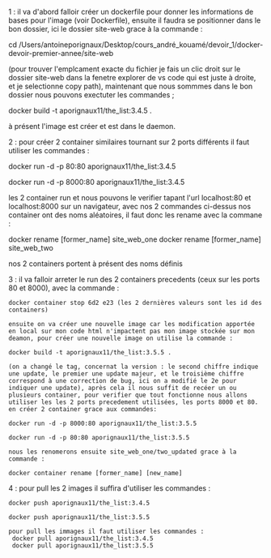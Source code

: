  1 : il va d'abord falloir créer un dockerfile pour donner les informations de bases pour l'image (voir Dockerfile), ensuite il faudra se positionner dans le bon dossier, ici le dossier site-web grace à la commande :

  cd /Users/antoineporignaux/Desktop/cours_andré_kouamé/devoir_1/docker-devoir-premier-annee/site-web 
  
  (pour trouver l'emplcament exacte du fichier je fais un clic droit sur le dossier site-web dans la fenetre explorer de vs code qui est juste à droite, et je selectionne copy path), maintenant que nous sommmes dans le bon dossier nous pouvons exectuter les commandes ;

  docker build -t aporignaux11/the_list:3.4.5 .

  à présent l'image est créer et est dans le daemon.

  2 : pour créer 2 container similaires tournant sur 2 ports différents il faut utiliser les commandes :

  docker run -d -p 80:80 aporignaux11/the_list:3.4.5 

  docker run -d -p 8000:80 aporignaux11/the_list:3.4.5 

  les 2 container run et nous pouvons le verifier tapant l'url localhost:80 et localhost:8000 sur un navigateur, avec nos 2 commandes ci-dessus nos container ont des noms aléatoires, il faut donc les rename avec la commane :

  docker rename [former_name] site_web_one
  docker rename [former_name] site_web_two

  nos 2 containers portent à présent des noms définis 
 
  3 : il va falloir arreter le run des 2 containers precedents (ceux sur les ports 80 et 8000),
   avec la commande :

    docker container stop 6d2 e23 (les 2 dernières valeurs sont les id des containers)
    
    ensuite on va créer une nouvelle image car les modification apportée en local sur mon code html n'impactent pas mon image stockée sur mon deamon, pour créer une nouvelle image on utilise la commande :
    
    docker build -t aporignaux11/the_list:3.5.5 . 
    
    (on a changé le tag, concernat la version : le second chiffre indique une update, le premier une update majeur, et le troisième chiffre correspond à une correction de bug, ici on a modifié le 2e pour indiquer une update), après cela il nous suffit de recéer un ou plusieurs container, pour verifier que tout fonctionne nous allons utiliser les les 2 ports precedement utilisées, les ports 8000 et 80. en créer 2 container grace aux commandes: 
 
    docker run -d -p 8000:80 aporignaux11/the_list:3.5.5

    docker run -d -p 80:80 aporignaux11/the_list:3.5.5

    nous les renomerons ensuite site_web_one/two_updated grace à la commande : 
    
    docker container rename [former_name] [new_name]

4 : pour pull les 2 images il suffira d'utiliser les commandes :

    docker push aporignaux11/the_list:3.4.5

    docker push aporignaux11/the_list:3.5.5

    pour pull les immages il faut utiliser les commandes :
     docker pull aporignaux11/the_list:3.4.5
     docker pull aporignaux11/the_list:3.5.5
